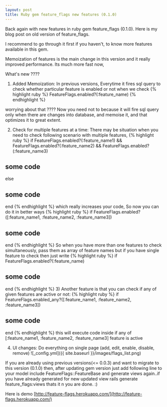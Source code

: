 ```yaml
---
layout: post
title: Ruby gem feature_flags new features (0.1.0)
---
```


Back again with new features in ruby gem feature_flags (0.1.0).
Here is my blog post on old version of feature_flags.

I recommend to go through it first if you haven't, to know more features available in this gem.

Memoization of features is the main change in this version and it really improved performance. Its much more fast now,

What's new  ????

1)  Added Memoization:
In previous versions, Everytime it fires sql query to check whether particular feature is enabled or not when we check
{% highlight ruby %}
FeatureFlags.enabled?(:feature_name)
{% endhighlight %}

worrying about that ???? Now you need not to because it will fire sql query only when there are changes into database, and memoise it, and that optimizes it to great extent.

2) Check for multiple features at a time:
There may be situation when you need to check following scenario with multiple features,
{% highlight ruby %}
if FeatureFlags.enabled?(:feature_name1) && FeatureFlags.enabled?(:feature_name2) && FeatureFlags.enabled?(:feature_name3)
  ## some code
else
  ## some code
end
{% endhighlight %}
 which really increases your code, So now you can do it in better ways
{% highlight ruby %}
if FeatureFlags.enabled?([:feature_name1, :feature_name2, :feature_name3])
   ## some code
end
{% endhighlight %}
So when you have more than one features to check simultaneously, pass them as array of feature names
but if you have single feature to check then just write
{% highlight ruby %}
if FeatureFlags.enabled?(:feature_name)
  ## some code
end
{% endhighlight %}
3) Another feature is that you can check if any of given features are active or not:
{% highlight ruby %}
if FeatureFlags.enabled_any?([:feature_name1, :feature_name2, :feature_name3])
   ## some code
end
{% endhighlight %}
this will execute code inside if any of [:feature_name1, :feature_name2, :feature_name3] feature is active

4) UI changes:
  Do everything on single page (add, edit, enable, disable, remove)
![_config.yml]({{ site.baseurl }}/images/flags_list.png)

If you are already using previous versions(<= 0.0.3) and want to migrate to this version (0.1.0) then, after updating gem version
just add following line to your model
  include FeatureFlags::FeatureBase
and generate views again..if you have already generated for new updated view
rails generate feature_flags:views
thats it n you are done.  :)

Here is demo [http://feature-flags.herokuapp.com/](http://feature-flags.herokuapp.com/)